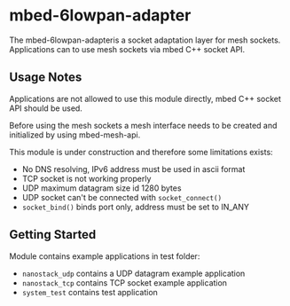 # mbed-6lowpan-adapter
The mbed-6lowpan-adapteris a socket adaptation layer for mesh sockets. 
Applications can to use mesh sockets via mbed C++ socket API.

## Usage Notes
Applications are not allowed to use this module directly, mbed C++ socket API 
should be used. 

Before using the mesh sockets a mesh interface needs to be created and 
initialized by using mbed-mesh-api.

This module is under construction and therefore some limitations exists:

* No DNS resolving, IPv6 address must be used in ascii format
* TCP socket is not working properly
* UDP maximum datagram size id 1280 bytes
* UDP socket can't be connected with `socket_connect()`
* `socket_bind()` binds port only, address must be set to IN_ANY

## Getting Started
Module contains example applications in test folder:

* `nanostack_udp` contains a UDP datagram example application
* `nanostack_tcp` contains TCP socket example application
* `system_test` contains test application

